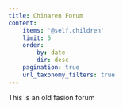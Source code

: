 ```yaml
---
title: Chinaren Forum
content:
    items: '@self.children'
    limit: 5
    order:
        by: date
        dir: desc
    pagination: true
    url_taxonomy_filters: true
---
```


This is an old fasion forum
